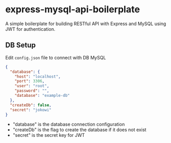 # express-mysql-api-boilerplate

A simple boilerplate for building RESTful API with Express and MySQL using JWT for authentication.

## DB Setup

Edit `config.json` file to connect with DB MySQL

```JSON
{
  "database": {
    "host": "localhost",
    "port": 3306,
    "user": "root",
    "password": "",
    "database": "example-db"
  },
  "createDb": false,
  "secret": "jokowi"
}
```

- "database" is the database connection configuration
- "createDb" is the flag to create the database if it does not exist
- "secret" is the secret key for JWT

